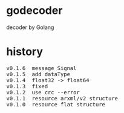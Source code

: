 # godecoder

decoder by Golang

# history
<pre>
v0.1.6  message Signal
v0.1.5  add dataType
v0.1.4  float32 -> float64 
v0.1.3  fixed 
v0.1.2  use crc --error 
v0.1.1  resource arxml/v2 structure
v0.1.0  resource flat structure
</pre>
